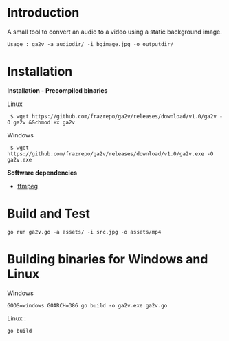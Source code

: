# Introduction 

A small tool to convert an audio to a video using a static background image.

`
Usage : ga2v -a audiodir/ -i bgimage.jpg -o outputdir/
`

# Installation

**Installation - Precompiled binaries**

Linux

` $ wget https://github.com/frazrepo/ga2v/releases/download/v1.0/ga2v -O ga2v &&chmod +x ga2v`


Windows

` $ wget https://github.com/frazrepo/ga2v/releases/download/v1.0/ga2v.exe -O ga2v.exe`

**Software dependencies**

* [ffmpeg](https://www.ffmpeg.org/)


# Build and Test

`go run ga2v.go -a assets/ -i src.jpg -o assets/mp4
`
# Building binaries for Windows and Linux

Windows 

`
GOOS=windows GOARCH=386 go build -o ga2v.exe ga2v.go
`

Linux : 

`
go build
`